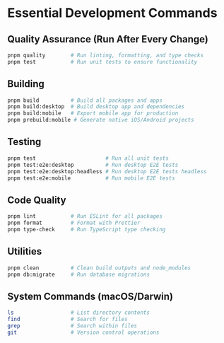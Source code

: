 # Essential Development Commands

## Quality Assurance (Run After Every Change)

```bash
pnpm quality        # Run linting, formatting, and type checks
pnpm test           # Run unit tests to ensure functionality
```

## Building

```bash
pnpm build          # Build all packages and apps
pnpm build:desktop  # Build desktop app and dependencies
pnpm build:mobile   # Export mobile app for production
pnpm prebuild:mobile # Generate native iOS/Android projects
```

## Testing

```bash
pnpm test                      # Run all unit tests
pnpm test:e2e:desktop          # Run desktop E2E tests
pnpm test:e2e:desktop:headless # Run desktop E2E tests headless
pnpm test:e2e:mobile           # Run mobile E2E tests
```

## Code Quality

```bash
pnpm lint           # Run ESLint for all packages
pnpm format         # Format with Prettier
pnpm type-check     # Run TypeScript type checking
```

## Utilities

```bash
pnpm clean          # Clean build outputs and node_modules
pnpm db:migrate     # Run database migrations
```

## System Commands (macOS/Darwin)

```bash
ls                  # List directory contents
find                # Search for files
grep                # Search within files
git                 # Version control operations
```
